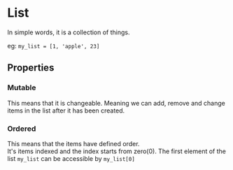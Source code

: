 # List

In simple words, it is a collection of things. 

eg: `my_list = [1, 'apple', 23]`


## Properties

### Mutable
This means that it is changeable. Meaning we can add, remove and change items in the list after it has been created.

### Ordered  
This means that the items have defined order.  
It's items indexed and the index starts from zero(0).
The first element of the list `my_list` can be accessible by `my_list[0]`